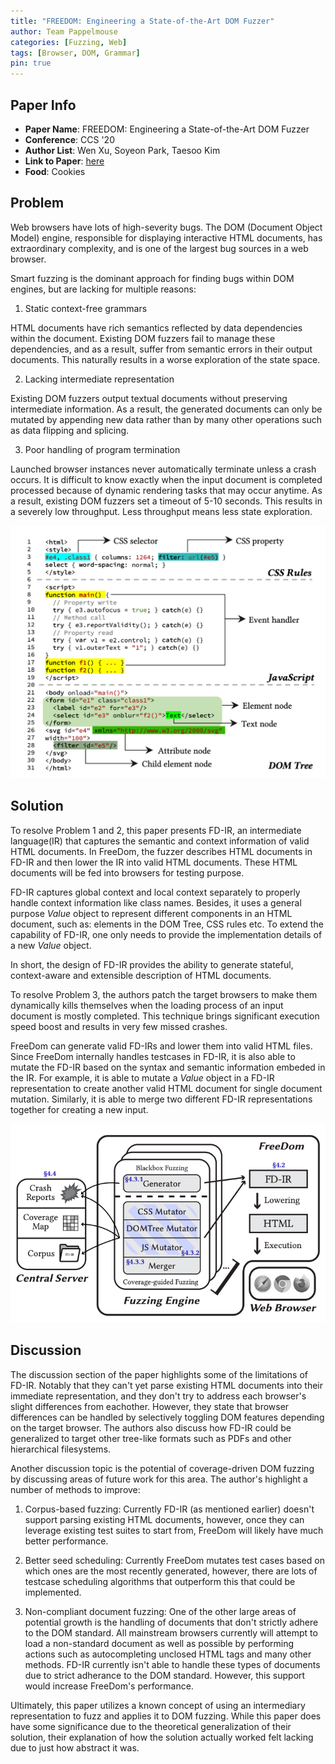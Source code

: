 ```yaml
---
title: "FREEDOM: Engineering a State-of-the-Art DOM Fuzzer"
author: Team Pappelmouse
categories: [Fuzzing, Web]
tags: [Browser, DOM, Grammar]
pin: true
---
```


## Paper Info
- **Paper Name**: FREEDOM: Engineering a State-of-the-Art DOM Fuzzer
- **Conference**: CCS '20
- **Author List**: Wen Xu, Soyeon Park, Taesoo Kim
- **Link to Paper**: [here](https://gts3.org/assets/papers/2020/xu:freedom.pdf)
- **Food**: Cookies

## Problem

Web browsers have lots of high-severity bugs.
The DOM (Document Object Model) engine, responsible for displaying interactive HTML documents, has extraordinary complexity, and is one of the largest bug sources in a web browser.

Smart fuzzing is the dominant approach for finding bugs within DOM engines, but are lacking for multiple reasons:

1. Static context-free grammars

HTML documents have rich semantics reflected by data dependencies within the document.
Existing DOM fuzzers fail to manage these dependencies, and as a result, suffer from semantic errors in their output documents.
This naturally results in a worse exploration of the state space.

2. Lacking intermediate representation

Existing DOM fuzzers output textual documents without preserving intermediate information.
As a result, the generated documents can only be mutated by appending new data rather than by many other operations such as data flipping and splicing.

3. Poor handling of program termination

Launched browser instances never automatically terminate unless a crash occurs.
It is difficult to know exactly when the input document is completed processed because of dynamic rendering tasks that may occur anytime.
As a result, existing DOM fuzzers set a timeout of 5-10 seconds.
This results in a severely low throughput.
Less throughput means less state exploration.

![](/assets/img/2021-03-31-freedom-dom-fuzzer/figure_1.png)

## Solution

To resolve Problem 1 and 2, this paper presents FD-IR, an intermediate language(IR) that captures the semantic and context information of valid HTML documents.
In FreeDom, the fuzzer describes HTML documents in FD-IR and then lower the IR into valid HTML documents. These HTML documents will be fed into browsers for testing purpose.

FD-IR captures global context and local context separately to properly handle context information like class names.
Besides, it uses a general purpose _Value_ object to represent different components in an HTML document, such as: elements in the DOM Tree, CSS rules etc. To extend the capability of FD-IR, one only needs to provide the implementation details of a new _Value_ object.

In short, the design of FD-IR provides the ability to generate stateful, context-aware and extensible description of HTML documents.

To resolve Problem 3, the authors patch the target browsers to make them dynamically kills themselves when the loading process of an input document is mostly completed. This technique brings significant execution speed boost and results in very few missed crashes.

FreeDom can generate valid FD-IRs and lower them into valid HTML files. Since FreeDom internally handles testcases in FD-IR, it is also able to mutate the FD-IR based on the syntax and semantic information embeded in the IR. For example, it is able to mutate a _Value_ object in a FD-IR representation to create another valid HTML document for single document mutation. Similarly, it is able to merge two different FD-IR representations together for creating a new input.

![](/assets/img/2021-03-31-freedom-dom-fuzzer/figure_2.png)

## Discussion

The discussion section of the paper highlights some of the limitations of FD-IR. Notably that they can't yet parse existing HTML documents into their immediate representation, and they don't try to address each browser's slight differences from eachother. However, they state that browser differences can be handled by selectively toggling DOM features depending on the target browser. The authors also discuss how FD-IR could be generalized to target other tree-like formats such as PDFs and other hierarchical filesystems. 

Another discussion topic is the potential of coverage-driven DOM fuzzing by discussing areas of future work for this area. The author's highlight a number of methods to improve:

1. Corpus-based fuzzing: Currently FD-IR (as mentioned earlier) doesn't support parsing existing HTML documents, however, once they can leverage existing test suites to start from, FreeDom will likely have much better performance.

2. Better seed scheduling: Currently FreeDom mutates test cases based on which ones are the most recently generated, however, there are lots of testcase scheduling algorithms that outperform this that could be implemented. 

3. Non-compliant document fuzzing: One of the other large areas of potential growth is the handling of documents that don't strictly adhere to the DOM standard. All mainstream browsers currently will attempt to load a non-standard document as well as possible by performing actions such as autocompleting unclosed HTML tags and many other methods. FD-IR currently isn't able to handle these types of documents due to strict adherance to the DOM standard. However, this support would increase FreeDom's performance.

Ultimately, this paper utilizes a known concept of using an intermediary representation to fuzz and applies it to DOM fuzzing. While this paper does have some significance due to the theoretical generalization of their solution, their explanation of how the solution actually worked felt lacking due to just how abstract it was.



